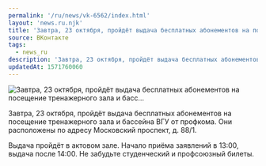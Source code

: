 ```yaml
---
permalink: '/ru/news/vk-6562/index.html'
layout: 'news.ru.njk'
title: 'Завтра, 23 октября, пройдёт выдача бесплатных абонементов на посещение тренажерного зала и басс…'
source: ВКонтакте
tags:
  - news_ru
description: 'Завтра, 23 октября, пройдёт выдача бесплатных абонементов на посещение тренажерного зала и басс…'
updatedAt: 1571760060
---
```

![Завтра, 23 октября, пройдёт выдача бесплатных абонементов на посещение тренажерного зала и басс…](https://sun9-75.userapi.com/impf/c858136/v858136992/b2df0/SU5f6JnqNu8.jpg?size=960x640&quality=96&proxy=1&sign=c52d1234b23e119f783cbc779541af8b&c_uniq_tag=OQlISrTy4ESKESfv7j7z0O1KuJSn6GUbXVpWUEBy53E&type=album)

Завтра, 23 октября, пройдёт выдача бесплатных абонементов на посещение тренажерного зала и бассейна ВГУ от профкома. Они расположены по адресу Московский проспект, д. 88/1.

Выдача пройдёт в актовом зале. Начало приёма заявлений в 13:00, выдача после 14:00. Не забудьте студенческий и профсоюзный билеты.

